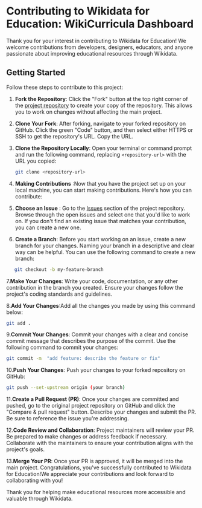 # Contributing to Wikidata for Education: WikiCurricula Dashboard

Thank you for your interest in contributing to Wikidata for Education! We welcome contributions from developers, designers, educators, and anyone passionate about improving educational resources through Wikidata.

## Getting Started

Follow these steps to contribute to this project:

1. **Fork the Repository**: Click the "Fork" button at the top right corner of the [project repository](https://github.com/wikicurricula-uy/wikicurricula-boilerplate) to create your copy of the repository. This allows you to work on changes without affecting the main project.

2. **Clone Your Fork**: After forking, navigate to your forked repository on GitHub. Click the green "Code" button, and then select either HTTPS or SSH to get the repository's URL. Copy the URL.

3. **Clone the Repository Locally**: Open your terminal or command prompt and run the following command, replacing `<repository-url>` with the URL you copied:

   ```bash
   git clone <repository-url>

   ```

4. **Making Contributions** :Now that you have the project set up on your local machine, you can start making contributions. Here's how you can contribute:

5. **Choose an Issue** : Go to the [Issues](https://github.com/wikicurricula-uy/wikicurricula-boilerplate/issues) section of the project repository. Browse through the open issues and select one that you'd like to work on. If you don't find an existing issue that matches your contribution, you can create a new one.

6. **Create a Branch**: Before you start working on an issue, create a new branch for your changes. Naming your branch in a descriptive and clear way can be helpful. You can use the following command to create a new branch:

```bash
   git checkout -b my-feature-branch
```

7.**Make Your Changes**: Write your code, documentation, or any other contribution in the branch you created. Ensure your changes follow the project's coding standards and guidelines.

8.**Add Your Changes**:Add all the changes you made by using this command below:

```bash
git add .
```

9.**Commit Your Changes**: Commit your changes with a clear and concise commit message that describes the purpose of the commit. Use the following command to commit your changes:

```bash
git commit -m  "add feature: describe the feature or fix"

```

10.**Push Your Changes**: Push your changes to your forked repository on GitHub:

```bash
git push --set-upstream origin (your branch)
```

11.**Create a Pull Request (PR)**: Once your changes are committed and pushed, go to the original project repository on GitHub and click the "Compare & pull request" button. Describe your changes and submit the PR. Be sure to reference the issue you're addressing.

12.**Code Review and Collaboration**: Project maintainers will review your PR. Be prepared to make changes or address feedback if necessary. Collaborate with the maintainers to ensure your contribution aligns with the project's goals.

13.**Merge Your PR**: Once your PR is approved, it will be merged into the main project. Congratulations, you've successfully contributed to Wikidata for Education!We appreciate your contributions and look forward to collaborating with you!

Thank you for helping make educational resources more accessible and valuable through Wikidata.
